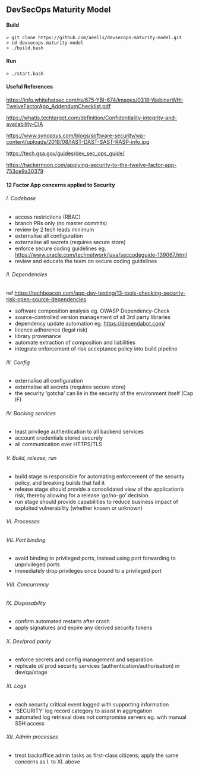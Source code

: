 ## DevSecOps Maturity Model

#### Build
    > git clone https://github.com/aeells/devsecops-maturity-model.git
    > cd devsecops-maturity-model
    > ./build.bash

#### Run
    > ./start.bash

#### Useful References

https://info.whitehatsec.com/rs/675-YBI-674/images/0318-WebinarWH-TwelveFactorApp_AddendumChecklist.pdf

https://whatis.techtarget.com/definition/Confidentiality-integrity-and-availability-CIA

https://www.synopsys.com/blogs/software-security/wp-content/uploads/2018/08/IAST-DAST-SAST-RASP-info.jpg

https://tech.gsa.gov/guides/dev_sec_ops_guide/

https://hackernoon.com/applying-security-to-the-twelve-factor-app-753ce9a30379


#### 12 Factor App concerns applied to Security

###### I.    Codebase
- access restrictions (RBAC)
- branch PRs only (no master commits)
- review by 2 tech leads minimum
- externalise all configuration
- externalise all secrets (requires secure store)
- enforce secure coding guidelines eg. https://www.oracle.com/technetwork/java/seccodeguide-139067.html
- review and educate the team on secure coding guidelines

###### II.   Dependencies
ref https://techbeacon.com/app-dev-testing/13-tools-checking-security-risk-open-source-dependencies
- software composition analysis eg. OWASP Dependency-Check
- source-controlled version management of all 3rd party libraries
- dependency update automation eg. https://dependabot.com/
- licence adherence (legal risk)
- library provenance
- automate extraction of composition and liabilities
- integrate enforcement of risk acceptance policy into build pipeline

###### III.  Config
- externalise all configuration
- externalise all secrets (requires secure store)
- the security ‘gotcha’ can lie in the security of the environment itself (Cap IF)

###### IV.   Backing services
- least privilege authentication to all backend services
- account credentials stored securely
- all communication over HTTPS/TLS

###### V.    Build, release, run
- build stage is responsible for automating enforcement of the security policy, and breaking builds that fail it
- release stage should provide a consolidated view of the application’s risk, thereby allowing for a release ‘go/no-go’ decision
- run stage should provide capabilities to reduce business impact of exploited vulnerability (whether known or unknown)

###### VI.   Processes


###### VII.  Port binding
- avoid binding to privileged ports, instead using port forwarding to unprivileged ports
- immediately drop privileges once bound to a privileged port

###### VIII. Concurrency


###### IX.   Disposability
- confirm automated restarts after crash
- apply signatures and expire any derived security tokens

###### X.    Dev/prod parity
- enforce secrets and config management and separation
- replicate *all* prod security services (authentication/authorisation) in dev/qa/stage

###### XI.   Logs
- each security critical event logged with supporting information
- ‘SECURITY’ log record category to assist in aggregation
- automated log retrieval does not compromise servers eg. with manual SSH access

###### XII.  Admin processes
- treat backoffice admin tasks as first-class citizens; apply the same concerns as I. to XI. above
